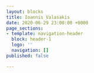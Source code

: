 ```yaml
---
layout: blocks
title: Ioannis Valasakis
date: 2020-06-29 23:00:00 +0000
page_sections:
- template: navigation-header
  block: header-1
  logo: ''
  navigation: []
published: false

---
```

